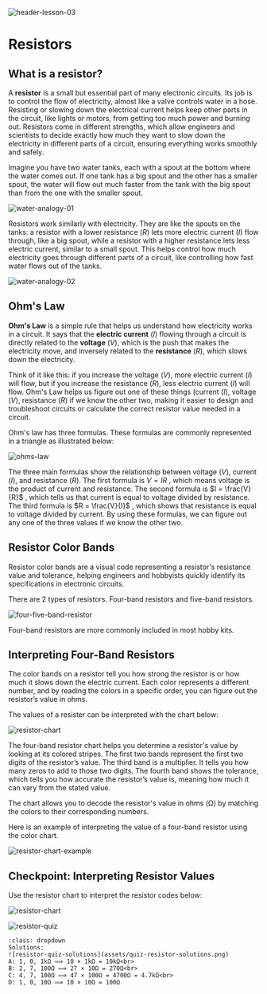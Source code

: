 ![header-lesson-03](assets/header-lesson-03.png)

# Resistors

## What is a resistor?

A **resistor** is a small but essential part of many electronic circuits. Its job is to control the flow of electricity, almost like a valve controls water in a hose. Resisting or slowing down the electrical current helps keep other parts in the circuit, like lights or motors, from getting too much power and burning out. Resistors come in different strengths, which allow engineers and scientists to decide exactly how much they want to slow down the electricity in different parts of a circuit, ensuring everything works smoothly and safely.

Imagine you have two water tanks, each with a spout at the bottom where the water comes out. If one tank has a big spout and the other has a smaller spout, the water will flow out much faster from the tank with the big spout than from the one with the smaller spout. 

![water-analogy-01](assets/water-analogy-01.png)

Resistors work similarly with electricity. They are like the spouts on the tanks: a resistor with a lower resistance (*R*) lets more electric current (*I*) flow through, like a big spout, while a resistor with a higher resistance lets less electric current, similar to a small spout. This helps control how much electricity goes through different parts of a circuit, like controlling how fast water flows out of the tanks.

![water-analogy-02](assets/water-analogy-02.png)

## Ohm's Law

**Ohm's Law** is a simple rule that helps us understand how electricity works in a circuit. It says that the **electric current** (*I*) flowing through a circuit is directly related to the **voltage** (*V*), which is the push that makes the electricity move, and inversely related to the **resistance** (*R*), which slows down the electricity. 

Think of it like this: if you increase the voltage (*V*), more electric current (*I*) will flow, but if you increase the resistance (*R*), less electric current (*I*) will flow. Ohm's Law helps us figure out one of these things (current (*I*), voltage (*V*), resistance (*R*) if we know the other two, making it easier to design and troubleshoot circuits or calculate the correct resistor value needed in a circuit.

Ohm's law has three formulas. These formulas are commonly represented in a triangle as illustrated below: 

![ohms-law](assets/ohms-law.png)

The three main formulas show the relationship between voltage (*V*), current (*I*), and resistance (*R*). The first formula is  $V = IR$ , which means voltage is the product of current and resistance. The second formula is  $I = \frac{V}{R}$ , which tells us that current is equal to voltage divided by resistance. The third formula is  $R = \frac{V}{I}$​ , which shows that resistance is equal to voltage divided by current. By using these formulas, we can figure out any one of the three values if we know the other two.

## Resistor Color Bands

Resistor color bands are a visual code representing a resistor's resistance value and tolerance, helping engineers and hobbyists quickly identify its specifications in electronic circuits.

There are 2 types of resistors. Four-band resistors and five-band resistors.

![four-five-band-resistor](assets/four-five-band-resistor.png)

Four-band resistors are more commonly included in most hobby kits.

## Interpreting Four-Band Resistors

The color bands on a resistor tell you how strong the resistor is or how much it slows down the electric current. Each color represents a different number, and by reading the colors in a specific order, you can figure out the resistor’s value in ohms.

The values of a resister can be interpreted with the chart below:

![resistor-chart](assets/resistor-chart.png)

The four-band resistor chart helps you determine a resistor's value by looking at its colored stripes. The first two bands represent the first two digits of the resistor’s value. The third band is a multiplier. It tells you how many zeros to add to those two digits. The fourth band shows the tolerance, which tells you how accurate the resistor’s value is, meaning how much it can vary from the stated value. 

The chart allows you to decode the resistor's value in ohms (Ω) by matching the colors to their corresponding numbers.

Here is an example of interpreting the value of a four-band resistor using the color chart.

![resistor-chart-example](assets/resistor-chart-example.png)

## Checkpoint: Interpreting Resistor Values  

Use the resistor chart to interpret the resistor codes below:

![resistor-chart](assets/resistor-chart.png)

![resistor-quiz](assets/quiz-resistor.png)



```{admonition} Click here to reveal the solutions.
:class: dropdown
Solutions:
![resistor-quiz-solutions](assets/quiz-resistor-solutions.png)
A: 1, 0, 1kΩ ⟹ 10 × 1kΩ = 10kΩ<br>
B: 2, 7, 100Ω ⟹ 27 × 10Ω = 270Ω<br>
C: 4, 7, 100Ω ⟹ 47 × 100Ω = 4700Ω = 4.7kΩ<br>
D: 1, 0, 10Ω ⟹ 10 × 10Ω = 100Ω
```